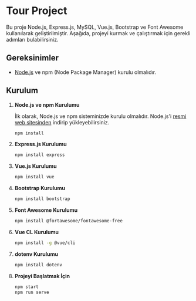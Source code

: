 # Tour Project

Bu proje Node.js, Express.js, MySQL, Vue.js, Bootstrap ve Font Awesome kullanılarak geliştirilmiştir. Aşağıda, projeyi kurmak ve çalıştırmak için gerekli adımları bulabilirsiniz.

## Gereksinimler

- [Node.js](https://nodejs.org/) ve npm (Node Package Manager) kurulu olmalıdır.

## Kurulum

1. **Node.js ve npm Kurulumu**

   İlk olarak, Node.js ve npm sisteminizde kurulu olmalıdır. Node.js'i [resmi web sitesinden](https://nodejs.org/) indirip yükleyebilirsiniz.

   ```bash
   npm install
   
2. **Express.js Kurulumu**

   ```bash
   npm install express
   
3. **Vue.js Kurulumu**

   ```bash
   npm install vue

4. **Bootstrap Kurulumu**

   ```bash
   npm install bootstrap

5. **Font Awesome Kurulumu**

   ```bash
   npm install @fortawesome/fontawesome-free
   
5. **Vue CL Kurulumu**

   ```bash
   npm install -g @vue/cli

5. **dotenv Kurulumu**

   ```bash
   npm install dotenv

5. **Projeyi Başlatmak İçin**

   ```bash
   npm start
   npm run serve





